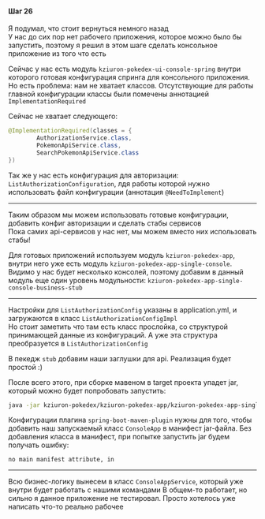 #### Шаг 26

Я подумал, что стоит вернуться немного назад  
У нас до сих пор нет рабочего приложения, которое можно было бы запустить, поэтому я решил в этом шаге сделать
консольное приложение из того что есть

Сейчас у нас есть модуль `kziuron-pokedex-ui-console-spring` внутри которого готовая конфигурация спринга для 
консольного приложения. Но есть проблема: нам не хватает классов. Отсутствующие для работы главной конфигурации 
классы были помечены аннотацией `ImplementationRequired`

Сейчас не хватает следующего:
```java
@ImplementationRequired(classes = {
        AuthorizationService.class,
        PokemonApiService.class,
        SearchPokemonApiService.class
})
```

Так же у нас есть конфигурация для авторизации: `ListAuthorizationConfiguration`, лдя работы которой нужно использовать
файл конфигурации (аннотация `@NeedToImplement`)

---

Таким образом мы можем использовать готовые конфигурации, добавить конфиг авторизации и сделать стабы сервисов  
Пока самих api-сервисов у нас нет, мы можем вместо них использовать стабы!

Для готовых приложений используем модуль `kziuron-pokedex-app`, внутри него уже
есть модуль `kziuron-pokedex-app-single-console`. Видимо у нас будет несколько консолей, поэтому
добавим в данный модуль еще один уровень модульности: `kziuron-pokedex-app-single-console-business-stub`

---

Настройки для `ListAuthorizationConfig` указаны в application.yml, и загружаются в класс `ListAuthorizationConfigImpl`  
Но стоит заметить что там есть класс прослойка, со структурой принимающей данные из конфигураций.
А уже эта структура преобразуется в `ListAuthorizationConfig`

В пекедж `stub` добавим наши заглушки для api. Реализация будет простой :)

После всего этого, при сборке мавеном в target проекта упадет jar, который можно будет попробовать запустить:
```bash
java -jar kziuron-pokedex/kziuron-pokedex-app/kziuron-pokedex-app-single-console/kziuron-pokedex-app-single-console-business-stub/target/kziuron-pokedex-app-single-console-business-stub-1.0-SNAPSHOT.jar
```

Конфигурации плагина `spring-boot-maven-plugin` нужны для того, чтобы добавить наш запускаемый класс `ConsoleApp`
в манифест jar-файла. Без добавления класса в манифест, при попытке запустить jar будем получать ошибку:
```text
no main manifest attribute, in
```


---

Всю бизнес-логику вынесем в класс `ConsoleAppService`, который уже внутри будет работать с нашими командами
В общем-то работает, но сильно я данное приложение не тестировал. Просто хотелось уже написать что-то реально
рабочее
